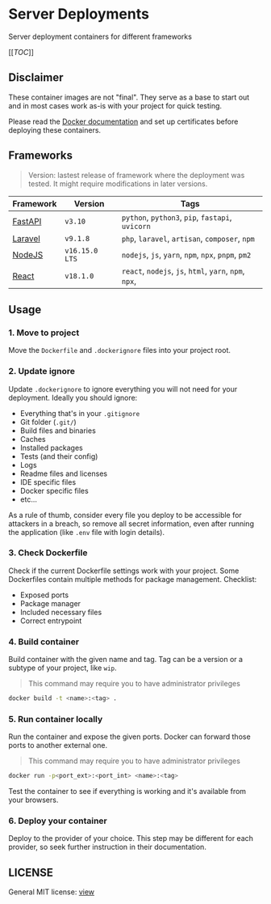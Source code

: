 # Server Deployments

Server deployment containers for different frameworks

[[_TOC_]]

## Disclaimer

These container images are not "final". They serve as a base to start out and in most cases work as-is with your project for quick testing.

Please read the [Docker documentation](https://docs.docker.com/) and set up certificates before deploying these containers.

## Frameworks

> Version: lastest release of framework where the deployment was tested. It might require modifications in later versions.

|Framework|Version|Tags|
|---|---|---|
|[FastAPI](/fastapi)|`v3.10`|`python`, `python3`, `pip`, `fastapi`, `uvicorn`|
|[Laravel](/laravel)|`v9.1.8`|`php`, `laravel`, `artisan`, `composer`, `npm`|
|[NodeJS](/nodejs)|`v16.15.0 LTS`|`nodejs`, `js`, `yarn`, `npm`, `npx`, `pnpm`, `pm2`|
|[React](/react)|`v18.1.0`|`react`, `nodejs`, `js`, `html`, `yarn`, `npm`, `npx`, |

## Usage

### 1. Move to project

Move the `Dockerfile` and `.dockerignore` files into your project root. 

### 2. Update ignore

Update `.dockerignore` to ignore everything you will not need for your deployment. Ideally you should ignore:

- Everything that's in your `.gitignore`
- Git folder (`.git/`)
- Build files and binaries
- Caches
- Installed packages
- Tests (and their config)
- Logs
- Readme files and licenses
- IDE specific files
- Docker specific files
- etc...

As a rule of thumb, consider every file you deploy to be accessible for attackers in a breach, so remove all secret information, even after running the application (like `.env` file with login details).

### 3. Check Dockerfile

Check if the current Dockerfile settings work with your project. Some Dockerfiles contain multiple methods for package management. Checklist:

- Exposed ports
- Package manager
- Included necessary files
- Correct entrypoint

### 4. Build container

Build container with the given name and tag. Tag can be a version or a subtype of your project, like `wip`.

> This command may require you to have administrator privileges

```bash
docker build -t <name>:<tag> .
```

### 5. Run container locally

Run the container and expose the given ports. Docker can forward those ports to another external one.

> This command may require you to have administrator privileges

```bash
docker run -p<port_ext>:<port_int> <name>:<tag>
```

Test the container to see if everything is working and it's available from your browsers.

### 6. Deploy your container

Deploy to the provider of your choice. This step may be different for each provider, so seek further instruction in their documentation.

## LICENSE

General MIT license: [view](/LICENSe)